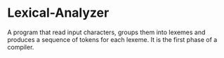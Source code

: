# Lexical-Analyzer
A program that read input characters, groups them into lexemes and produces a sequence of tokens for each lexeme.  It is the first phase of a compiler. 
